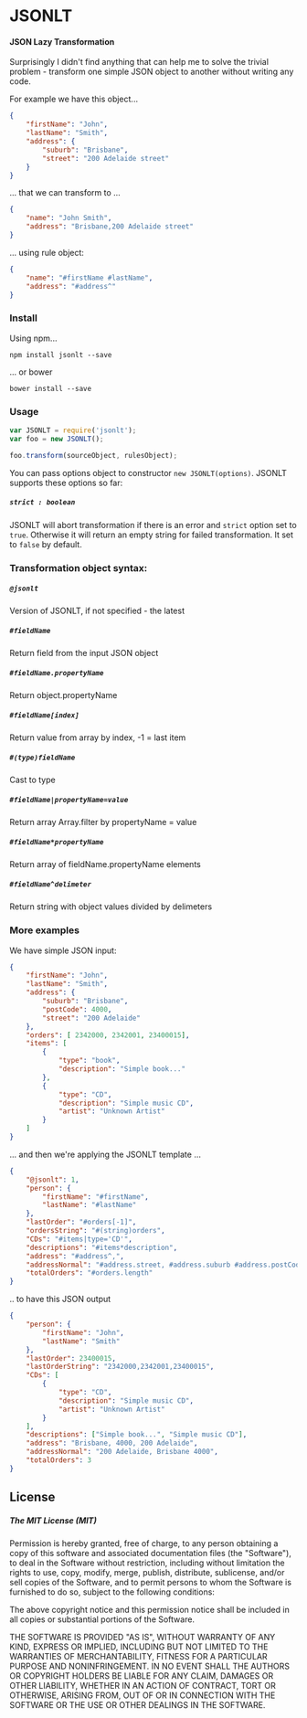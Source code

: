 # JSONLT
#### JSON Lazy Transformation

Surprisingly I didn't find anything that can help me to solve the trivial problem - transform one simple JSON object to another without writing any code. 

For example we have this object...

```json
{
	"firstName": "John",
	"lastName": "Smith",
	"address": {
		"suburb": "Brisbane",
		"street": "200 Adelaide street"
	}
}
```
... that we can transform to ...

```json
{
	"name": "John Smith",
	"address": "Brisbane,200 Adelaide street"
}
```
... using rule object:

```json
{
	"name": "#firstName #lastName",
	"address": "#address^"
}
```

### Install
Using npm...

```
npm install jsonlt --save
```
... or bower 

```
bower install --save
```

### Usage

```js
var JSONLT = require('jsonlt');
var foo = new JSONLT();

foo.transform(sourceObject, rulesObject);
```

You can pass options object to constructor `new JSONLT(options)`. JSONLT supports these options so far:

##### `strict : boolean`
JSONLT will abort transformation if there is an error and `strict` option set to `true`. Otherwise it will return an empty string for failed transformation. It set to `false` by default.


### Transformation object syntax:
	
##### `@jsonlt`
Version of JSONLT, if not specified - the latest	
##### `#fieldName` 
Return field from the input JSON object

##### `#fieldName.propertyName`
Return object.propertyName

##### `#fieldName[index]`	
Return value from array by index, -1 = last item 

##### `#(type)fieldName`
Cast to type

##### `#fieldName|propertyName=value`
Return array Array.filter by propertyName = value

##### `#fieldName*propertyName`
Return array of fieldName.propertyName elements

##### `#fieldName^delimeter`
Return string with object values divided by delimeters


### More examples
We have simple JSON input:

```json
{
	"firstName": "John",
	"lastName": "Smith",
	"address": {
		"suburb": "Brisbane",
		"postCode": 4000,
		"street": "200 Adelaide"
	},
	"orders": [ 2342000, 2342001, 23400015],
	"items": [
		{
			"type": "book",
			"description": "Simple book..."
		},
		{
			"type": "CD",
			"description": "Simple music CD",
			"artist": "Unknown Artist"
		}
	]
}
```

... and then we're applying the JSONLT template ... 

```json
{
	"@jsonlt": 1,
	"person": {
		"firstName": "#firstName",
		"lastName": "#lastName"
	},
	"lastOrder": "#orders[-1]",
	"ordersString": "#(string)orders",
	"CDs": "#items|type='CD'",
	"descriptions": "#items*description",
	"address": "#address^,",
	"addressNormal": "#address.street, #address.suburb #address.postCode",
	"totalOrders": "#orders.length"
}
```

.. to have this JSON output

```json
{
	"person": {
		"firstName": "John",
		"lastName": "Smith"
	},
	"lastOrder": 23400015,
	"lastOrderString": "2342000,2342001,23400015",
	"CDs": [
		{
			"type": "CD",
			"description": "Simple music CD",
			"artist": "Unknown Artist"
		}
	],
	"descriptions": ["Simple book...", "Simple music CD"],
	"address": "Brisbane, 4000, 200 Adelaide",
	"addressNormal": "200 Adelaide, Brisbane 4000",
	"totalOrders": 3
}
```

## License

##### The MIT License (MIT)

Permission is hereby granted, free of charge, to any person obtaining a copy of
this software and associated documentation files (the "Software"), to deal in
the Software without restriction, including without limitation the rights to
use, copy, modify, merge, publish, distribute, sublicense, and/or sell copies of
the Software, and to permit persons to whom the Software is furnished to do so,
subject to the following conditions:

The above copyright notice and this permission notice shall be included in all
copies or substantial portions of the Software.

THE SOFTWARE IS PROVIDED "AS IS", WITHOUT WARRANTY OF ANY KIND, EXPRESS OR
IMPLIED, INCLUDING BUT NOT LIMITED TO THE WARRANTIES OF MERCHANTABILITY, FITNESS
FOR A PARTICULAR PURPOSE AND NONINFRINGEMENT. IN NO EVENT SHALL THE AUTHORS OR
COPYRIGHT HOLDERS BE LIABLE FOR ANY CLAIM, DAMAGES OR OTHER LIABILITY, WHETHER
IN AN ACTION OF CONTRACT, TORT OR OTHERWISE, ARISING FROM, OUT OF OR IN
CONNECTION WITH THE SOFTWARE OR THE USE OR OTHER DEALINGS IN THE SOFTWARE.

